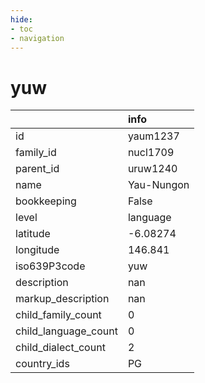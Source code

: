 ```yaml
---
hide:
- toc
- navigation
---
```

# yuw
|                      | info       |
|:---------------------|:-----------|
| id                   | yaum1237   |
| family_id            | nucl1709   |
| parent_id            | uruw1240   |
| name                 | Yau-Nungon |
| bookkeeping          | False      |
| level                | language   |
| latitude             | -6.08274   |
| longitude            | 146.841    |
| iso639P3code         | yuw        |
| description          | nan        |
| markup_description   | nan        |
| child_family_count   | 0          |
| child_language_count | 0          |
| child_dialect_count  | 2          |
| country_ids          | PG         |